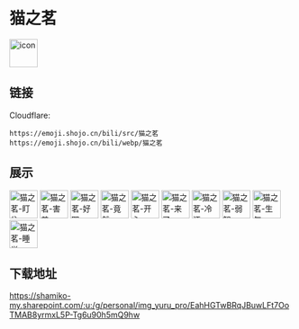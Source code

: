 # 猫之茗
<img src="https://emoji.shojo.cn/bili/src/猫之茗/icon.png" width="50" height="50" alt="icon">

## 链接
Cloudflare:
```
https://emoji.shojo.cn/bili/src/猫之茗
https://emoji.shojo.cn/bili/webp/猫之茗
```
## 展示
<img src="https://emoji.shojo.cn/bili/src/猫之茗/猫之茗-盯住.png" width="50" height="50" alt="猫之茗-盯住">
<img src="https://emoji.shojo.cn/bili/src/猫之茗/猫之茗-害羞.png" width="50" height="50" alt="猫之茗-害羞">
<img src="https://emoji.shojo.cn/bili/src/猫之茗/猫之茗-好耶.png" width="50" height="50" alt="猫之茗-好耶">
<img src="https://emoji.shojo.cn/bili/src/猫之茗/猫之茗-竟然.png" width="50" height="50" alt="猫之茗-竟然">
<img src="https://emoji.shojo.cn/bili/src/猫之茗/猫之茗-开心.png" width="50" height="50" alt="猫之茗-开心">
<img src="https://emoji.shojo.cn/bili/src/猫之茗/猫之茗-来了.png" width="50" height="50" alt="猫之茗-来了">
<img src="https://emoji.shojo.cn/bili/src/猫之茗/猫之茗-冷汗.png" width="50" height="50" alt="猫之茗-冷汗">
<img src="https://emoji.shojo.cn/bili/src/猫之茗/猫之茗-弱智.png" width="50" height="50" alt="猫之茗-弱智">
<img src="https://emoji.shojo.cn/bili/src/猫之茗/猫之茗-生气.png" width="50" height="50" alt="猫之茗-生气">
<img src="https://emoji.shojo.cn/bili/src/猫之茗/猫之茗-睡觉.png" width="50" height="50" alt="猫之茗-睡觉">

## 下载地址

https://shamiko-my.sharepoint.com/:u:/g/personal/img_yuru_pro/EahHGTwBRqJBuwLFt7OoTMAB8yrmxL5P-Tg6u90h5mQ9hw